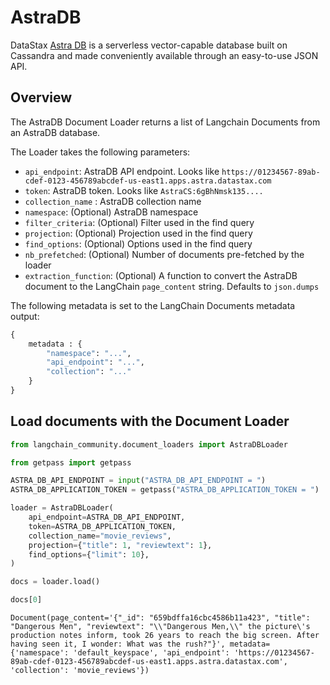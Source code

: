 # AstraDB

DataStax [Astra DB](https://docs.datastax.com/en/astra/home/astra.html) is a serverless vector-capable database built on Cassandra and made conveniently available through an easy-to-use JSON API.

## Overview

The AstraDB Document Loader returns a list of Langchain Documents from an AstraDB database.

The Loader takes the following parameters:

* `api_endpoint`: AstraDB API endpoint. Looks like `https://01234567-89ab-cdef-0123-456789abcdef-us-east1.apps.astra.datastax.com`
* `token`: AstraDB token. Looks like `AstraCS:6gBhNmsk135....`
* `collection_name` : AstraDB collection name
* `namespace`: (Optional) AstraDB namespace
* `filter_criteria`: (Optional) Filter used in the find query
* `projection`: (Optional) Projection used in the find query
* `find_options`: (Optional) Options used in the find query
* `nb_prefetched`: (Optional) Number of documents pre-fetched by the loader
* `extraction_function`: (Optional) A function to convert the AstraDB document to the LangChain `page_content` string. Defaults to `json.dumps`

The following metadata is set to the LangChain Documents metadata output:

```python
{
    metadata : {
        "namespace": "...", 
        "api_endpoint": "...", 
        "collection": "..."
    }
}
```

## Load documents with the Document Loader


```python
from langchain_community.document_loaders import AstraDBLoader
```


```python
from getpass import getpass

ASTRA_DB_API_ENDPOINT = input("ASTRA_DB_API_ENDPOINT = ")
ASTRA_DB_APPLICATION_TOKEN = getpass("ASTRA_DB_APPLICATION_TOKEN = ")
```


```python
loader = AstraDBLoader(
    api_endpoint=ASTRA_DB_API_ENDPOINT,
    token=ASTRA_DB_APPLICATION_TOKEN,
    collection_name="movie_reviews",
    projection={"title": 1, "reviewtext": 1},
    find_options={"limit": 10},
)
```


```python
docs = loader.load()
```


```python
docs[0]
```




    Document(page_content='{"_id": "659bdffa16cbc4586b11a423", "title": "Dangerous Men", "reviewtext": "\\"Dangerous Men,\\" the picture\'s production notes inform, took 26 years to reach the big screen. After having seen it, I wonder: What was the rush?"}', metadata={'namespace': 'default_keyspace', 'api_endpoint': 'https://01234567-89ab-cdef-0123-456789abcdef-us-east1.apps.astra.datastax.com', 'collection': 'movie_reviews'})


